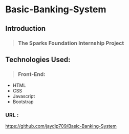 # Basic-Banking-System
## Introduction
>  ### The Sparks Foundation Internship Project

## Technologies Used:
>  ### Front-End:
- HTML
- CSS
- Javascript
- Bootstrap
### URL :
https://github.com/jaydip709/Basic-Banking-System
